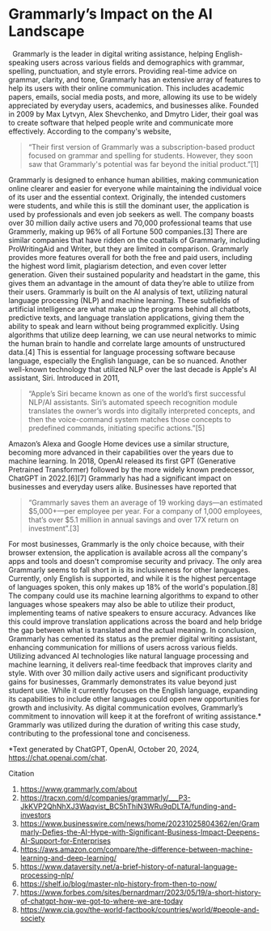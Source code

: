 # Grammarly’s Impact on the AI Landscape

&nbsp;&nbsp;Grammarly is the leader in digital writing assistance, helping English-speaking users across various fields and demographics with grammar, spelling, punctuation, and style errors. Providing real-time advice on grammar, clarity, and tone, Grammarly has an extensive array of features to help its users with their online communication. This includes academic papers, emails, social media posts, and more, allowing its use to be widely appreciated by everyday users, academics, and businesses alike. Founded in 2009 by Max Lytvyn, Alex Shevchenko, and Dmytro Lider, their goal was to create software that helped people write and communicate more effectively. According to the company's website, 
>
>“Their first version of Grammarly was a subscription-based product focused on grammar and spelling for students. However, they soon saw that Grammarly's potential was far beyond the initial product.”[1]
>
Grammarly is designed to enhance human abilities, making communication online clearer and easier for everyone while maintaining the individual voice of its user and the essential context. Originally, the intended customers were students, and while this is still the dominant user, the application is used by professionals and even job seekers as well. The company boasts over 30 million daily active users and 70,000 professional teams that use Grammerly, making up 96% of all Fortune 500 companies.[3] There are similar companies that have ridden on the coattails of Grammarly, including ProWritingAid and Writer, but they are limited in comparison. Grammarly provides more features overall for both the free and paid users, including the highest word limit, plagiarism detection, and even cover letter generation. Given their sustained popularity and headstart in the game, this gives them an advantage in the amount of data they’re able to utilize from their users.
	Grammarly is built on the AI analysis of text, utilizing natural language processing (NLP) and machine learning. These subfields of artificial intelligence are what make up the programs behind all chatbots, predictive texts, and language translation applications, giving them the ability to speak and learn without being programmed explicitly. Using algorithms that utilize deep learning, we can use neural networks to mimic the human brain to handle and correlate large amounts of unstructured data.[4] This is essential for language processing software because language, especially the English language, can be so nuanced. Another well-known technology that utilized NLP over the last decade is Apple's AI assistant, Siri. Introduced in 2011, 
>
>“Apple’s Siri became known as one of the world’s first successful NLP/AI assistants. Siri’s automated speech recognition module translates the owner’s words into digitally interpreted concepts, and then the voice-command system matches those concepts to predefined commands, initiating specific actions.”[5]
>
Amazon’s Alexa and Google Home devices use a similar structure, becoming more advanced in their capabilities over the years due to machine learning. In 2018, OpenAI released its first GPT (Generative Pretrained Transformer) followed by the more widely known predecessor, ChatGPT in 2022.[6][7] 
	Grammarly has had a significant impact on businesses and everyday users alike. Businesses have reported that 
>
>“Grammarly saves them an average of 19 working days—an estimated $5,000+—per employee per year. For a company of 1,000 employees, that’s over $5.1 million in annual savings and over 17X return on investment”.[3]
>
For most businesses, Grammarly is the only choice because, with their browser extension, the application is available across all the company's apps and tools and doesn't compromise security and privacy. The only area Grammarly seems to fall short in is its inclusiveness for other languages. Currently, only English is supported, and while it is the highest percentage of languages spoken, this only makes up 18% of the world's population.[8] The company could use its machine learning algorithms to expand to other languages whose speakers may also be able to utilize their product, implementing teams of native speakers to ensure accuracy. Advances like this could improve translation applications across the board and help bridge the gap between what is translated and the actual meaning. 
In conclusion, Grammarly has cemented its status as the premier digital writing assistant, enhancing communication for millions of users across various fields. Utilizing advanced AI technologies like natural language processing and machine learning, it delivers real-time feedback that improves clarity and style. With over 30 million daily active users and significant productivity gains for businesses, Grammarly demonstrates its value beyond just student use. While it currently focuses on the English language, expanding its capabilities to include other languages could open new opportunities for growth and inclusivity. As digital communication evolves, Grammarly’s commitment to innovation will keep it at the forefront of writing assistance.* Grammarly was utilized during the duration of writing this case study, contributing to the professional tone and conciseness.

*Text generated by ChatGPT, OpenAI, October 20, 2024, https://chat.openai.com/chat.

Citation 
1. https://www.grammarly.com/about
2. https://tracxn.com/d/companies/grammarly/___P3-JkKVP2QhNhXJ3Waqvist_BC5hThiN3WRu9qDLTA/funding-and-investors 
3. https://www.businesswire.com/news/home/20231025804362/en/Grammarly-Defies-the-AI-Hype-with-Significant-Business-Impact-Deepens-AI-Support-for-Enterprises 
4. https://aws.amazon.com/compare/the-difference-between-machine-learning-and-deep-learning/ 
5. https://www.dataversity.net/a-brief-history-of-natural-language-processing-nlp/ 
6. https://shelf.io/blog/master-nlp-history-from-then-to-now/ 
7. https://www.forbes.com/sites/bernardmarr/2023/05/19/a-short-history-of-chatgpt-how-we-got-to-where-we-are-today
8. https://www.cia.gov/the-world-factbook/countries/world/#people-and-society 
